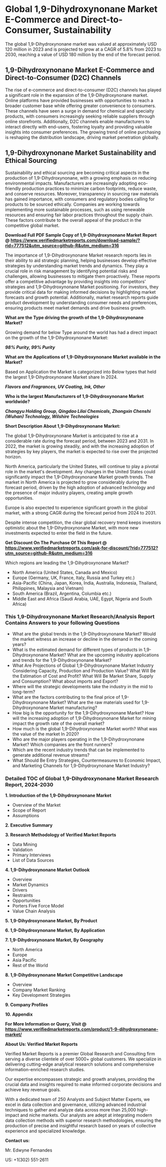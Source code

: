 <h1>Global 1,9-Dihydroxynonane Market E-Commerce and Direct-to-Consumer, Sustainability</h1><p class=""><p>The global 1,9-Dihydroxynonane market was valued at approximately USD 120 million in 2023 and is projected to grow at a CAGR of 5.8% from 2023 to 2030, reaching a value of USD 180 million by the end of the forecast period.</p><h2>1,9-Dihydroxynonane Market E-Commerce and Direct-to-Consumer (D2C) Channels</h2><p>The rise of e-commerce and direct-to-consumer (D2C) channels has played a significant role in the expansion of the 1,9-Dihydroxynonane market. Online platforms have provided businesses with opportunities to reach a broader customer base while offering greater convenience to consumers. These channels have seen a surge in demand for chemical and specialty products, with consumers increasingly seeking reliable suppliers through online storefronts. Additionally, D2C channels enable manufacturers to interact directly with end-users, fostering loyalty and providing valuable insights into consumer preferences. The growing trend of online purchasing is reshaping the distribution landscape, driving market penetration globally.</p><h2>1,9-Dihydroxynonane Market Sustainability and Ethical Sourcing</h2><p>Sustainability and ethical sourcing are becoming critical aspects in the production of 1,9-Dihydroxynonane, with a growing emphasis on reducing environmental impacts. Manufacturers are increasingly adopting eco-friendly production practices to minimize carbon footprints, reduce waste, and conserve resources. Moreover, transparency in sourcing raw materials has gained importance, with consumers and regulatory bodies calling for products to be sourced ethically. Companies are working towards implementing more sustainable processes, such as using renewable resources and ensuring fair labor practices throughout the supply chain. These factors contribute to the overall appeal of the product in the competitive global market.</p></p><p class=""><strong>Download Full PDF Sample Copy of 1,9-Dihydroxynonane Market Report @ <a href="https://www.verifiedmarketreports.com/download-sample/?rid=777512&utm_source=github-R&utm_medium=316" target="_blank">https://www.verifiedmarketreports.com/download-sample/?rid=777512&utm_source=github-R&utm_medium=316</a></strong></p><p>The importance of&nbsp;1,9-Dihydroxynonane Market research reports lies in their ability to aid strategic planning, helping businesses develop effective strategies by understanding market trends and dynamics. They play a crucial role in risk management by identifying potential risks and challenges, allowing businesses to mitigate them proactively. These reports offer a competitive advantage by providing insights into competitors' strategies and 1,9-Dihydroxynonane Market positioning. For investors, they provide critical data for making informed decisions by highlighting market forecasts and growth potential. Additionally, market research reports guide product development by understanding consumer needs and preferences, ensuring products meet market demands and drive business growth.</p><p><strong>What are the&nbsp;Type driving the growth of the 1,9-Dihydroxynonane Market?</strong></p><p id="" class="">Growing demand for below Type around the world has had a direct impact on the growth of the 1,9-Dihydroxynonane Market:</p><p class=""><em><strong>98% Purity, 99% Purity</strong></em></p><p class=""><strong>What are the&nbsp;Applications&nbsp;of 1,9-Dihydroxynonane Market available in the Market?</strong></p><p id="" class="">Based on Application the Market is categorized into Below types that held the largest 1,9-Dihydroxynonane Market share In 2024.</p><p class=""><em><strong>Flavors and Fragrances, UV Coating, Ink, Other</strong></em></p><p class=""><strong>Who is the largest Manufacturers of 1,9-Dihydroxynonane Market worldwide?</strong></p><p><em><strong>Changyu Holding Group, Qingdao Lilai Chemicals, Zhongxin Chenshi (Wuhan) Technology, Wilshire Technologies</strong></em></p><p id="" class=""><strong>Short Description About 1,9-Dihydroxynonane Market:</strong></p><p>The global 1,9-Dihydroxynonane Market is anticipated to rise at a considerable rate during the forecast period, between 2023 and 2031. In 2022, the market is growing steadily, and with the increasing adoption of strategies by key players, the market is expected to rise over the projected horizon.</p><p>North America, particularly the United States, will continue to play a pivotal role in the market's development. Any changes in the United States could significantly impact the 1,9-Dihydroxynonane Market growth trends. The market in North America is projected to grow considerably during the forecast period, driven by the high adoption of advanced technology and the presence of major industry players, creating ample growth opportunities.</p><p>Europe is also expected to experience significant growth in the global market, with a strong CAGR during the forecast period from 2024 to 2031.</p><p>Despite intense competition, the clear global recovery trend keeps investors optimistic about the 1,9-Dihydroxynonane Market, with more new investments expected to enter the field in the future.</p><p id="" class=""><strong>Get Discount On The Purchase Of This Report @ <a href="https://www.verifiedmarketreports.com/ask-for-discount/?rid=777512?utm_source=github-R&utm_medium=316" target="_blank">https://www.verifiedmarketreports.com/ask-for-discount/?rid=777512?utm_source=github-R&utm_medium=316</a></strong></p><p class="">Which regions are leading the 1,9-Dihydroxynonane Market?</p><ul><li>North America (United States, Canada and Mexico)</li><li>Europe (Germany, UK, France, Italy, Russia and Turkey etc.)</li><li>Asia-Pacific (China, Japan, Korea, India, Australia, Indonesia, Thailand, Philippines, Malaysia and Vietnam)</li><li>South America (Brazil, Argentina, Columbia etc.)</li><li>Middle East and Africa (Saudi Arabia, UAE, Egypt, Nigeria and South Africa)</li></ul><h3 id="" class="">This 1,9-Dihydroxynonane Market Research/Analysis Report Contains Answers to your following Questions</h3><ul><li>What are the global trends in the 1,9-Dihydroxynonane Market? Would the market witness an increase or decline in the demand in the coming years?</li><li>What is the estimated demand for different types of products in 1,9-Dihydroxynonane Market? What are the upcoming industry applications and trends for the 1,9-Dihydroxynonane Market?</li><li>What Are Projections of Global 1,9-Dihydroxynonane Market Industry Considering Capacity, Production and Production Value? What Will Be the Estimation of Cost and Profit? What Will Be Market Share, Supply and Consumption? What about imports and Export?</li><li>Where will the strategic developments take the industry in the mid to long-term?</li><li>What are the factors contributing to the final price of 1,9-Dihydroxynonane Market? What are the raw materials used for 1,9-Dihydroxynonane Market manufacturing?</li><li>How big is the opportunity for the 1,9-Dihydroxynonane Market? How will the increasing adoption of 1,9-Dihydroxynonane Market for mining impact the growth rate of the overall market?</li><li>How much is the global 1,9-Dihydroxynonane Market worth? What was the value of the market In 2020?</li><li>Who are the major players operating in the 1,9-Dihydroxynonane Market? Which companies are the front runners?</li><li>Which are the recent industry trends that can be implemented to generate additional revenue streams?</li><li>What Should Be Entry Strategies, Countermeasures to Economic Impact, and Marketing Channels for 1,9-Dihydroxynonane Market Industry?</li></ul><h3 id="" class="">Detailed TOC of Global 1,9-Dihydroxynonane Market Research Report, 2024-2030</h3><p id="" class=""><strong>1. Introduction of the 1,9-Dihydroxynonane Market</strong></p><ul><li>Overview of the Market</li><li>Scope of Report</li><li>Assumptions</li></ul><p id="" class=""><strong>2. Executive Summary</strong></p><p id="" class=""><strong>3. Research Methodology of Verified Market Reports</strong></p><ul><li>Data Mining</li><li>Validation</li><li>Primary Interviews</li><li>List of Data Sources</li></ul><p id="" class=""><strong>4. 1,9-Dihydroxynonane Market Outlook</strong></p><ul><li>Overview</li><li>Market Dynamics</li><li>Drivers</li><li>Restraints</li><li>Opportunities</li><li>Porters Five Force Model</li><li>Value Chain Analysis</li></ul><p id="" class=""><strong>5. 1,9-Dihydroxynonane Market, By Product</strong></p><p id="" class=""><strong>6. 1,9-Dihydroxynonane Market, By Application</strong></p><p id="" class=""><strong>7. 1,9-Dihydroxynonane Market, By Geography</strong></p><ul><li>North America</li><li>Europe</li><li>Asia Pacific</li><li>Rest of the World</li></ul><p id="" class=""><strong>8. 1,9-Dihydroxynonane Market Competitive Landscape</strong></p><ul><li>Overview</li><li>Company Market Ranking</li><li>Key Development Strategies</li></ul><p id="" class=""><strong>9. Company Profiles</strong></p><p id="" class=""><strong>10. Appendix</strong></p><p id="" class=""><strong>For More Information or Query, Visit @ <a href="https://www.verifiedmarketreports.com/product/1-9-dihydroxynonane-market/" target="_blank">https://www.verifiedmarketreports.com/product/1-9-dihydroxynonane-market/</a></strong></p><p id="" class=""><strong>About Us: Verified Market Reports</strong></p><p id="" class="">Verified Market Reports is a premier Global Research and Consulting firm serving a diverse clientele of over 5000+ global customers. We specialize in delivering cutting-edge analytical research solutions and comprehensive information-enriched research studies.</p><p id="" class="">Our expertise encompasses strategic and growth analyses, providing the crucial data and insights required to make informed corporate decisions and achieve key revenue goals.</p><p id="" class="">With a dedicated team of 250 Analysts and Subject Matter Experts, we excel in data collection and governance, utilizing advanced industrial techniques to gather and analyze data across more than 25,000 high-impact and niche markets. Our analysts are adept at integrating modern data collection methods with superior research methodologies, ensuring the production of precise and insightful research based on years of collective experience and specialized knowledge.</p><p id="" class=""><strong>Contact us:</strong></p><p id="" class="">Mr. Edwyne Fernandes</p><p id="" class="">US: +1(302) 551-2611</p>